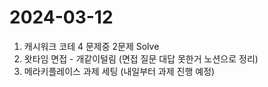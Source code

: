 # 2024-03-12
1. 캐시워크 코테 4 문제중 2문제 Solve
2. 왓타임 면접 - 개같이털림 (면접 질문 대답 못한거 노션으로 정리)
3. 메라키플레이스 과제 세팅 (내일부터 과제 진행 예정)